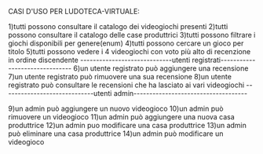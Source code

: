 CASI D'USO PER LUDOTECA-VIRTUALE:

1)tutti possono consultare il catalogo dei videogiochi presenti
2)tutti possono consultare il catalogo delle case produttrici
3)tutti possono filtrare i giochi disponibili per genere(enum)
4)tutti possono cercare un gioco per titolo
5)tutti possono vedere i 4 videogiochi con voto più alto di recenzione in ordine discendente
-----------------------------utenti registrati-------------------------------
6)un utente registrato può aggiungere una recensione
7)un utente registrato può rimuovere una sua recensione
8)un utente registrato può consultare le recensioni che ha lasciato ai vari videogiochi
-----------------------------utenti admin------------------------------------

9)un admin può aggiungere un nuovo videogioco
10)un admin può rimuovere un videogioco
11)un admin può aggiungere una nuova casa produttrice
12)un admin puo modificare una casa produttrice
13)un admin può eliminare una casa produttrice
14)un admin può modificare un videogioco




